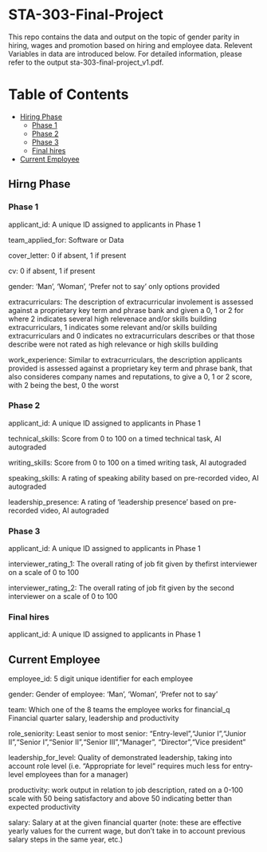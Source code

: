 # STA-303-Final-Project
This repo contains the data and output on the topic of gender parity in hiring, wages and promotion based on hiring and employee data. Relevent Variables in data are introduced below. For detailed information, please refer to the output sta-303-final-project_v1.pdf.


# Table of Contents
* [Hiring Phase](#Hiring_Phase)
  + [Phase 1](#Phase_1)
  + [Phase 2](#Phase_2)
  + [Phase 3](#Phase_3)
  + [Final hires](#Final_hires)
* [Current Employee](#Current_Employee)

## Hirng Phase

### Phase 1
applicant_id: A unique ID assigned to applicants in Phase 1

team_applied_for: Software or Data

cover_letter: 0 if absent, 1 if present

cv: 0 if absent, 1 if present

gender: ‘Man’, ‘Woman’, ‘Prefer not to say’ only options provided

extracurriculars: The description of extracurricular involement is assessed against a
proprietary key term and phrase bank and given a 0, 1 or 2 for where
2 indicates several high relevenace and/or skills building
extracurriculars, 1 indicates some relevant and/or skills building
extracurriculars and 0 indicates no extracurriculars describes or that
those describe were not rated as high relevance or high skills building

work_experience: Similar to extracurriculars, the description applicants provided is
assessed against a proprietary key term and phrase bank, that also
consideres company names and reputations, to give a 0, 1 or 2 score,
with 2 being the best, 0 the worst

### Phase 2
applicant_id: A unique ID assigned to applicants in Phase 1

technical_skills: Score from 0 to 100 on a timed technical task, AI autograded

writing_skills: Score from 0 to 100 on a timed writing task, AI autograded

speaking_skills: A rating of speaking ability based on pre-recorded video, AI
autograded

leadership_presence: A rating of ‘leadership presence’ based on pre-recorded video, AI
autograded

### Phase 3
applicant_id: A unique ID assigned to applicants in Phase 1

interviewer_rating_1: The overall rating of job fit given by thefirst interviewer on a scale of
0 to 100

interviewer_rating_2: The overall rating of job fit given by the second interviewer on a scale
of 0 to 100

### Final hires
applicant_id: A unique ID assigned to applicants in Phase 1

## Current Employee
employee_id: 5 digit unique identifier for each employee

gender: Gender of employee: ‘Man’, ‘Woman’, ‘Prefer not to say’

team: Which one of the 8 teams the employee works for
financial_q Financial quarter salary, leadership and productivity

role_seniority: Least senior to most senior: “Entry-level”,“Junior I”,“Junior
II”,“Senior I”,“Senior II”,“Senior III”,“Manager”, “Director”,“Vice
president”

leadership_for_level: Quality of demonstrated leadership, taking into account role level
(i.e. “Appropriate for level” requires much less for entry-level
employees than for a manager)

productivity: work output in relation to job description, rated on a 0-100 scale with
50 being satisfactory and above 50 indicating better than expected
productivity

salary: Salary at at the given financial quarter (note: these are effective
yearly values for the current wage, but don’t take in to account
previous salary steps in the same year, etc.)


